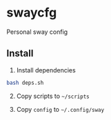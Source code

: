 # swaycfg
Personal sway config

## Install
1. Install dependencies
```bash
bash deps.sh
```

2. Copy scripts to `~/scripts`

3. Copy `config` to `~/.config/sway`
